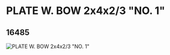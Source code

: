 # PLATE W. BOW 2x4x2/3 "NO. 1"
## 16485
![PLATE W. BOW 2x4x2/3 "NO. 1"](https://lc-www-live-s.legocdn.com/media/bricks/5/2/6061587.jpg)
